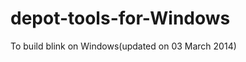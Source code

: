 depot-tools-for-Windows
=======================

To build blink on Windows(updated on 03 March 2014)
